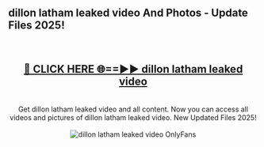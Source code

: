 <h2>dillon latham leaked video And Photos - Update Files 2025!</h2>
<br>
<div align="center">
<h2><a href="https://linkcuts.com/hfmhzwbr" rel="nofollow">🔴 CLICK HERE 🌐==►► dillon latham leaked video</a></h2>
<br>
Get dillon latham leaked video and all content. Now you can access all videos and pictures of dillon latham leaked video. New Updated Files 2025!
<br>
<br>
<a href="https://linkcuts.com/hfmhzwbr" rel="nofollow" data-target="animated-image.originalLink"><img src="https://i.ibb.co.com/WyWwxjT/player-gif2.gif" alt="dillon latham leaked video OnlyFans" style="max-width: 100%; display: inline-block;" data-target="animated-image.originalImage"></a>
</div>
<br>
